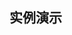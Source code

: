 ##  实例演示
<br>
<br>
<video src="https://v.cmcconenet.com/ont-vmud/vod/TueJun022020154748GMT0800298020087videomp4.mp4" width="100%" controls="controls"></video>
